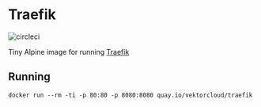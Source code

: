 # Traefik

![circleci][circleci]

Tiny Alpine image for running [Traefik](https://traefik.io/)

## Running

    docker run --rm -ti -p 80:80 -p 8080:8080 quay.io/vektorcloud/traefik

[circleci]: https://img.shields.io/circleci/build/gh/vektorcloud/traefik?color=1dd6c9&logo=CircleCI&logoColor=1dd6c9&style=for-the-badge "traefik"
